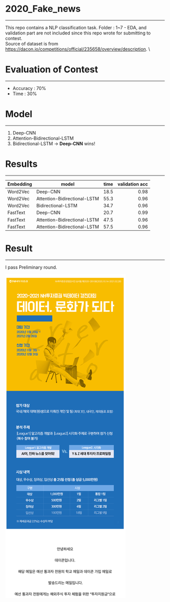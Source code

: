 # 2020_Fake_news
---

This repo contains a NLP classification task. Folder : 1~7 - EDA, and validation part are not included since this repo wrote for submitting to contest. \
Source of dataset is from https://dacon.io/competitions/official/235658/overview/description. \

# Evaluation of Contest
---
- Accuracy : 70%
- Time : 30%


# Model
---
1. Deep-CNN
2. Attention-Bidirectional-LSTM
3. Bidirectional-LSTM
-> **Deep-CNN** wins!

# Results
---
|Embedding|model|time|validation acc|
|---|---|---|---:|
|Word2Vec|Deep-CNN|18.5|0.98|
|Word2Vec|Attention-Bidirectional-LSTM|55.3|0.96|
|Word2Vec|Bidirectional-LSTM|34.7|0.96|
|FastText|Deep-CNN|20.7|0.99|
|FastText|Attention-Bidirectional-LSTM|47.5|0.96|
|FastText|Attention-Bidirectional-LSTM|57.5|0.96|


# Result
---
I pass Preliminary round.

<img src="./png/1.png"
     sizes="(min-width: 600px) 100px, 50vw">

